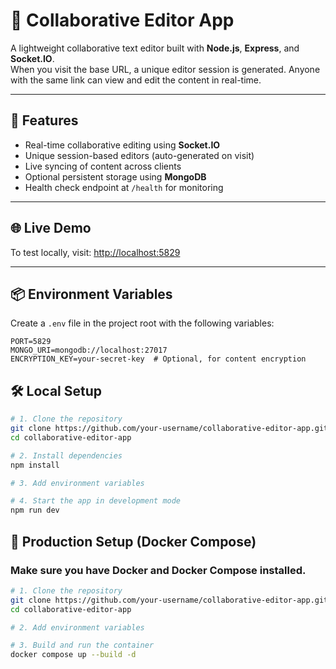 # 📝 Collaborative Editor App

A lightweight collaborative text editor built with **Node.js**, **Express**, and **Socket.IO**.  
When you visit the base URL, a unique editor session is generated. Anyone with the same link can view and edit the content in real-time.

---

## 🚀 Features

- Real-time collaborative editing using **Socket.IO**
- Unique session-based editors (auto-generated on visit)
- Live syncing of content across clients
- Optional persistent storage using **MongoDB**
- Health check endpoint at `/health` for monitoring

---

## 🌐 Live Demo

To test locally, visit: [http://localhost:5829](http://localhost:5829)

---

## 📦 Environment Variables

Create a `.env` file in the project root with the following variables:

```env
PORT=5829
MONGO_URI=mongodb://localhost:27017
ENCRYPTION_KEY=your-secret-key  # Optional, for content encryption
```

## 🛠️ Local Setup
```bash
# 1. Clone the repository
git clone https://github.com/your-username/collaborative-editor-app.git
cd collaborative-editor-app

# 2. Install dependencies
npm install

# 3. Add environment variables

# 4. Start the app in development mode
npm run dev
```

## 🐳 Production Setup (Docker Compose)
### Make sure you have Docker and Docker Compose installed.
```bash
# 1. Clone the repository
git clone https://github.com/your-username/collaborative-editor-app.git
cd collaborative-editor-app

# 2. Add environment variables

# 3. Build and run the container
docker compose up --build -d

```






